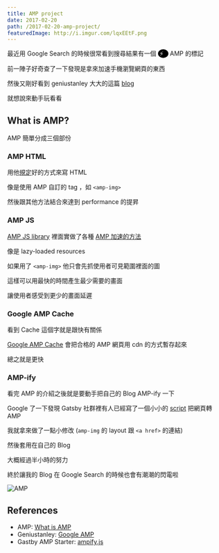 ```yaml
---
title: AMP project
date: 2017-02-20
path: /2017-02-20-amp-project/
featuredImage: http://i.imgur.com/lqxEEtF.png
---
```


最近用 Google Search 的時候很常看到搜尋結果有一個 <span style="display: inline-block; width: 20px; height: 20px; line-height: 20px; padding-left: 4px; border-radius: 50%; color: white; background-color: black">⚡</span> AMP 的標記

前一陣子好奇查了一下發現是拿來加速手機瀏覽網頁的東西

然後又剛好看到 geniustanley 大大的這篇 [blog](https://geniustanley.github.io/2017/02/20/Google-AMP-1/)

就想說來動手玩看看

<!--more-->

## What is AMP?

AMP 簡單分成三個部份

### AMP HTML

用他[規定](https://www.ampproject.org/docs/reference/spec)好的方式來寫 HTML

像是使用 AMP 自訂的 tag ，如 `<amp-img>`

然後跟其他方法結合來達到 performance 的提昇

### AMP JS

[AMP JS library](https://github.com/ampproject/amphtml/tree/master/src) 裡面實做了各種 [AMP 加速的方法](https://www.ampproject.org/learn/how-amp-works/)

像是 lazy-loaded resources

如果用了 `<amp-img>` 他只會先抓使用者可見範圍裡面的圖

這樣可以用最快的時間產生最少需要的畫面

讓使用者感受到更少的畫面延遲

### Google AMP Cache

看到 Cache 這個字就是跟快有關係

[Google AMP Cache](https://developers.google.com/amp/cache/) 會把合格的 AMP 網頁用 cdn 的方式暫存起來

總之就是更快

### AMP-ify

看完 AMP 的介紹之後就是要動手把自己的 Blog AMP-ify 一下

Google 了一下發現 Gatsby 社群裡有人已經寫了一個小小的 [script](https://github.com/chiedo/gatsby-amp-starter-blog/blob/master/ampify.js) 把網頁轉 AMP

我就拿來做了一點小修改 (`amp-img` 的 layout 跟 `<a href>` 的連結)

然後套用在自己的 Blog

大概經過半小時的努力

終於讓我的 Blog 在 Google Search 的時候也會有潮潮的閃電啦

![AMP](http://i.imgur.com/f4sPDUn.png)

## References

- AMP: [What is AMP](https://www.ampproject.org/learn/about-amp/)
- Geniustanley: [Google AMP](https://geniustanley.github.io/2017/02/20/Google-AMP-1/)
- Gastby AMP Starter: [ampify.js](https://github.com/chiedo/gatsby-amp-starter-blog/blob/master/ampify.js)
